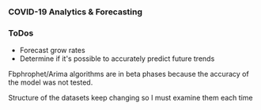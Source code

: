 ### COVID-19 Analytics & Forecasting

### ToDos

* Forecast grow rates
* Determine if it's possible to accurately predict future trends

Fbphrophet/Arima algorithms are in beta phases because the accuracy of the model was not tested.

Structure of the datasets keep changing so I must examine them each time


